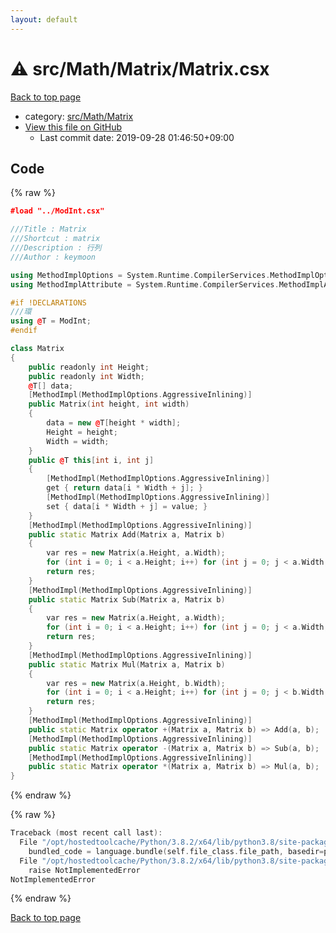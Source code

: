 ```yaml
---
layout: default
---
```


<!-- mathjax config similar to math.stackexchange -->
<script type="text/javascript" async
  src="https://cdnjs.cloudflare.com/ajax/libs/mathjax/2.7.5/MathJax.js?config=TeX-MML-AM_CHTML">
</script>
<script type="text/x-mathjax-config">
  MathJax.Hub.Config({
    TeX: { equationNumbers: { autoNumber: "AMS" }},
    tex2jax: {
      inlineMath: [ ['$','$'] ],
      processEscapes: true
    },
    "HTML-CSS": { matchFontHeight: false },
    displayAlign: "left",
    displayIndent: "2em"
  });
</script>

<script type="text/javascript" src="https://cdnjs.cloudflare.com/ajax/libs/jquery/3.4.1/jquery.min.js"></script>
<script src="https://cdn.jsdelivr.net/npm/jquery-balloon-js@1.1.2/jquery.balloon.min.js" integrity="sha256-ZEYs9VrgAeNuPvs15E39OsyOJaIkXEEt10fzxJ20+2I=" crossorigin="anonymous"></script>
<script type="text/javascript" src="../../../../assets/js/copy-button.js"></script>
<link rel="stylesheet" href="../../../../assets/css/copy-button.css" />


# :warning: src/Math/Matrix/Matrix.csx

<a href="../../../../index.html">Back to top page</a>

* category: <a href="../../../../index.html#a1aded7effc2ce3a699b1e682c7f6648">src/Math/Matrix</a>
* <a href="{{ site.github.repository_url }}/blob/master/src/Math/Matrix/Matrix.csx">View this file on GitHub</a>
    - Last commit date: 2019-09-28 01:46:50+09:00




## Code

<a id="unbundled"></a>
{% raw %}
```cpp
﻿#load "../ModInt.csx"

///Title : Matrix
///Shortcut : matrix
///Description : 行列
///Author : keymoon

using MethodImplOptions = System.Runtime.CompilerServices.MethodImplOptions;
using MethodImplAttribute = System.Runtime.CompilerServices.MethodImplAttribute;

#if !DECLARATIONS
///環
using @T = ModInt;
#endif

class Matrix
{
    public readonly int Height;
    public readonly int Width;
    @T[] data;
    [MethodImpl(MethodImplOptions.AggressiveInlining)]
    public Matrix(int height, int width)
    {
        data = new @T[height * width];
        Height = height;
        Width = width;
    }
    public @T this[int i, int j]
    {
        [MethodImpl(MethodImplOptions.AggressiveInlining)]
        get { return data[i * Width + j]; }
        [MethodImpl(MethodImplOptions.AggressiveInlining)]
        set { data[i * Width + j] = value; }
    }
    [MethodImpl(MethodImplOptions.AggressiveInlining)]
    public static Matrix Add(Matrix a, Matrix b)
    {
        var res = new Matrix(a.Height, a.Width);
        for (int i = 0; i < a.Height; i++) for (int j = 0; j < a.Width; j++) res[i, j] = a[i, j] + b[i, j];
        return res;
    }
    [MethodImpl(MethodImplOptions.AggressiveInlining)]
    public static Matrix Sub(Matrix a, Matrix b)
    {
        var res = new Matrix(a.Height, a.Width);
        for (int i = 0; i < a.Height; i++) for (int j = 0; j < a.Width; j++) res[i, j] = a[i, j] - b[i, j];
        return res;
    }
    [MethodImpl(MethodImplOptions.AggressiveInlining)]
    public static Matrix Mul(Matrix a, Matrix b)
    {
        var res = new Matrix(a.Height, b.Width);
        for (int i = 0; i < a.Height; i++) for (int j = 0; j < b.Width; j++) for (int k = 0; k < a.Width; k++) res[i, j] += a[i, k] * b[k, j];
        return res;
    }
    [MethodImpl(MethodImplOptions.AggressiveInlining)]
    public static Matrix operator +(Matrix a, Matrix b) => Add(a, b);
    [MethodImpl(MethodImplOptions.AggressiveInlining)]
    public static Matrix operator -(Matrix a, Matrix b) => Sub(a, b);
    [MethodImpl(MethodImplOptions.AggressiveInlining)]
    public static Matrix operator *(Matrix a, Matrix b) => Mul(a, b);
}

```
{% endraw %}

<a id="bundled"></a>
{% raw %}
```cpp
Traceback (most recent call last):
  File "/opt/hostedtoolcache/Python/3.8.2/x64/lib/python3.8/site-packages/onlinejudge_verify/docs.py", line 340, in write_contents
    bundled_code = language.bundle(self.file_class.file_path, basedir=pathlib.Path.cwd())
  File "/opt/hostedtoolcache/Python/3.8.2/x64/lib/python3.8/site-packages/onlinejudge_verify/languages/csharpscript.py", line 108, in bundle
    raise NotImplementedError
NotImplementedError

```
{% endraw %}

<a href="../../../../index.html">Back to top page</a>

